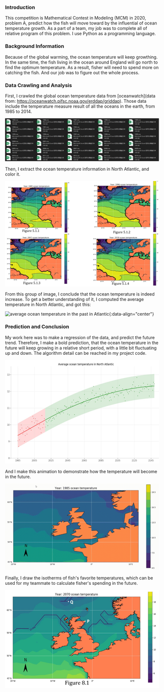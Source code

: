 ### Introduction

This competition is Mathematical Contest in Modeling (MCM) in 2020, problem A, predict how the fish will move toward by the influential of ocean temperature growth. As a part of a team, my job was to complete all of relative program of this problem. I use Python as a programming language.

### Background Information

Because of the global warming, the ocean temperature will keep growthing. In the same time, the fish living in the ocean around England will go north to find the optimum temperature. As a result, fisher will need to spend more on catching the fish. And our job was to figure out the whole process. 


### Data Crawling and Analysis

First, I crawled the global ocean temperature data from [oceanwatch](data from: https://oceanwatch.pifsc.noaa.gov/erddap/griddap). Those data include the temperature measure result of all the oceans in the earth, from 1985 to 2014.

<div align="center">
  <img src="https://github.com/Jingxiang-Zhang/2020_MCM_Problem_A/blob/main/img/data.png">
</div>

Then, I extract the ocean temperature information in North Atlantic, and color it.

<div align="center">
  <img src="https://github.com/Jingxiang-Zhang/2020_MCM_Problem_A/blob/main/img/data_show.png">
</div>

From this group of image, I conclude that the ocean temperature is indeed increase. To get a better understanding of it, I computed the average temperature in North Atlantic, and got this:

![average 	ocean temperature in the past in Atlantic](:UN_3_MCM/average.png){:data-align="center"}

### Prediction and Conclusion

My work here was to make a regression of the data, and predict the future trend. Therefore, I make a bold prediction, that the ocean temperature in the future will keep growing in a relative short period, with a little bit fluctuating up and down. The algorithm detail can be reached in my project code.

<div align="center">
  <img src="https://github.com/Jingxiang-Zhang/2020_MCM_Problem_A/blob/main/img/Ocean_temperature_prediction.png">
</div>

And I make this animation to demonstrate how the temperature will become in the future.

<div align="center">
  <img src="https://github.com/Jingxiang-Zhang/2020_MCM_Problem_A/blob/main/img/ocean.gif">
</div>

Finally, I draw the isotherms of fish's favorite temperatures, which can be used for my teammate to calculate fisher's spending in the future.

<div align="center">
  <img src="https://github.com/Jingxiang-Zhang/2020_MCM_Problem_A/blob/main/img/future.png">
</div>
